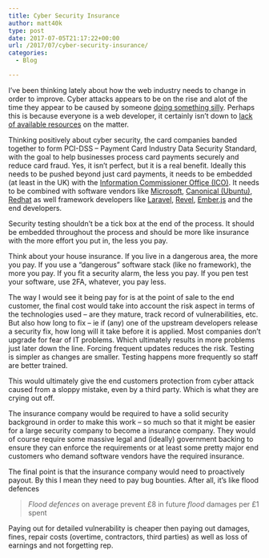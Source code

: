 ```yaml
---
title: Cyber Security Insurance
author: matt40k
type: post
date: 2017-07-05T21:17:22+00:00
url: /2017/07/cyber-security-insurance/
categories:
  - Blog

---
```

I&#8217;ve been thinking lately about how the web industry needs to change in order to improve. Cyber attacks appears to be on the rise and alot of the time they appear to be caused by someone <a href="https://www.troyhunt.com/the-5-stages-of-data-breach-grief/" target="_blank" rel="nofollow">doing something silly</a>. Perhaps this is because everyone is a web developer, it certainly isn&#8217;t down to <a href="https://www.pluralsight.com/authors/troy-hunt" target="_blank" rel="nofollow">lack of available resources</a> on the matter.

Thinking positively about cyber security, the card companies banded together to form PCI-DSS &#8211; Payment <span class="inGlossary">Card</span> Industry Data Security Standard, with the goal to help businesses process <span class="inGlossary">card</span> payments securely and reduce <span class="inGlossary">card</span> fraud. Yes, it isn&#8217;t perfect, but it is a real benefit. Ideally this needs to be pushed beyond just card payments, it needs to be embedded (at least in the UK) with the <a href="https://ico.org.uk/" target="_blank" rel="nofollow">Information Commissioner Office (ICO)</a>. It needs to be combined with software vendors like <a href="https://www.microsoft.com/" target="_blank" rel="nofollow">Microsoft</a>, <a href="https://www.canonical.com/" target="_blank" rel="nofollow">Canonical (Ubuntu)</a>, <a href="https://www.redhat.com/" target="_blank" rel="nofollow">Redhat</a> as well framework developers like <a href="https://laravel.com/" target="_blank" rel="nofollow">Laravel</a>, <a href="https://revel.github.io/" target="_blank" rel="nofollow">Revel</a>, <a href="https://www.emberjs.com/" target="_blank" rel="nofollow">Ember.js</a> and the end developers.

Security testing shouldn&#8217;t be a tick box at the end of the process. It should be embedded throughout the process and should be more like insurance with the more effort you put in, the less you pay.

Think about your house insurance. If you live in a dangerous area, the more you pay. If you use a &#8220;dangerous&#8221; software stack (like no framework), the more you pay. If you fit a security alarm, the less you pay. If you pen test your software, use 2FA, whatever, you pay less.

The way I would see it being pay for is at the point of sale to the end customer, the final cost would take into account the risk aspect in terms of the technologies used &#8211; are they mature, track record of vulnerabilities, etc. But also how long to fix &#8211; ie if (any) one of the upstream developers release a security fix, how long will it take before it is applied. Most companies don&#8217;t upgrade for fear of IT problems. Which ultimately results in more problems just later down the line. Forcing frequent updates reduces the risk. Testing is simpler as changes are smaller. Testing happens more frequently so staff are better trained.

This would ultimately give the end customers protection from cyber attack caused from a sloppy mistake, even by a third party. Which is what they are crying out off.

The insurance company would be required to have a solid security background in order to make this work &#8211; so much so that it might be easier for a large security company to become a insurance company. They would of course require some massive legal and (ideally) government backing to ensure they can enforce the requirements or at least some pretty major end customers who demand software vendors have the required insurance.

The final point is that the insurance company would need to proactively payout. By this I mean they need to pay bug bounties. After all, it&#8217;s like flood defences

> _Flood defences_ on average prevent £8 in future _flood_ damages per £1 spent

Paying out for detailed vulnerability is cheaper then paying out damages, fines, repair costs (overtime, contractors, third parties) as well as loss of earnings and not forgetting rep.
